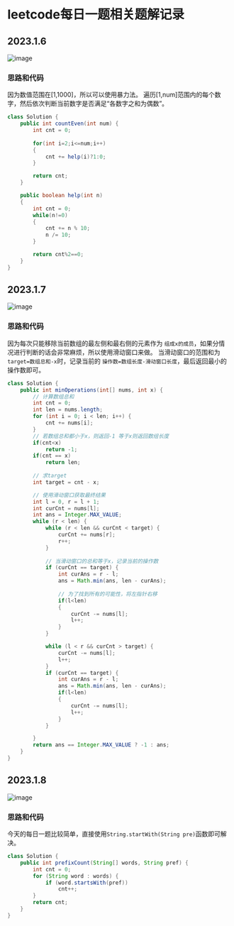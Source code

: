 # leetcode每日一题相关题解记录
## 2023.1.6
![image](https://user-images.githubusercontent.com/61445378/210933277-d4b489b9-4080-4bdb-b987-db3749b16ed1.png)
### 思路和代码
因为数值范围在[1,1000]，所以可以使用暴力法。
遍历[1,num]范围内的每个数字，然后依次判断当前数字是否满足“各数字之和为偶数”。
```java
class Solution {
    public int countEven(int num) {
        int cnt = 0;
        
        for(int i=2;i<=num;i++)
        {
            cnt += help(i)?1:0;
        }

        return cnt;
    }

    public boolean help(int n)
    {
        int cnt = 0;
        while(n!=0)
        {
            cnt += n % 10;
            n /= 10;
        }

        return cnt%2==0;
    }
}
```

## 2023.1.7
![image](https://user-images.githubusercontent.com/61445378/211157225-ac2650e2-5551-42a3-8c6f-04bc4d289d08.png)

### 思路和代码
因为每次只能移除当前数组的最左侧和最右侧的元素作为 `组成x的成员`，如果分情况进行判断的话会非常麻烦，所以使用滑动窗口来做。
当滑动窗口的范围和为 `target=数组总和-x`时，记录当前的 `操作数=数组长度-滑动窗口长度`，最后返回最小的操作数即可。
```java
class Solution {
    public int minOperations(int[] nums, int x) {
        // 计算数组总和
        int cnt = 0;
        int len = nums.length;
        for (int i = 0; i < len; i++) {
            cnt += nums[i];
        }
        // 若数组总和都小于x，则返回-1 等于x则返回数组长度
        if(cnt<x)
            return -1;
        if(cnt == x)
            return len;
            
        // 求target    
        int target = cnt - x;

        // 使用滑动窗口获取最终结果
        int l = 0, r = l + 1;
        int curCnt = nums[l];
        int ans = Integer.MAX_VALUE;
        while (r < len) {
            while (r < len && curCnt < target) {
                curCnt += nums[r];
                r++;
            }
            
            // 当滑动窗口的总和等于x，记录当前的操作数
            if (curCnt == target) {
                int curAns = r - l;
                ans = Math.min(ans, len - curAns);
                
                // 为了找到所有的可能性，将左指针右移
                if(l<len)
                {
                    curCnt -= nums[l];
                    l++;
                }
            }

            while (l < r && curCnt > target) {
                curCnt -= nums[l];
                l++;
            }
            if (curCnt == target) {
                int curAns = r - l;
                ans = Math.min(ans, len - curAns);
                if(l<len)
                {
                    curCnt -= nums[l];
                    l++;
                }
            }

        }
        return ans == Integer.MAX_VALUE ? -1 : ans;
    }
}
```
## 2023.1.8
![image](https://user-images.githubusercontent.com/61445378/211178722-1691a3bc-953f-424d-8062-ed17ab346b3c.png)

### 思路和代码
今天的每日一题比较简单，直接使用`String.startWith(String pre)`函数即可解决。
```java
class Solution {
    public int prefixCount(String[] words, String pref) {
        int cnt = 0;
        for (String word : words) {
            if (word.startsWith(pref))
                cnt++;
        }
        return cnt;
    }
}
```
